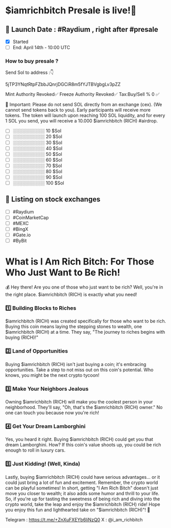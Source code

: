 

# $iamrichbitch Presale is live!🚀

## 📆 Launch Date : #Raydium , right after #presale
 * [x] Started
 * [ ] End: April 14th - 10:00 UTC
### How to buy presale ?
Send Sol to address :👇

5jTP3YNqtRtpFZbbJQnrjDGCiR8m5fYJTBVgbgLv3pZZ

Mint Authority Revoked✅
Freeze Authority Revoked✅
Tax:Buy/Sell % 0 ✅

🚨 Important: Please do not send SOL directly from an exchange (cex). 
(We cannot send tokens back to you). Early participants will receive more tokens. 
The token will launch upon reaching 100 SOL liquidity, and for every 1 SOL you send, you will receive a 10.000 
$iamrichbitch (RICH) #airdrop.

 * [ ] ░░░░░░░░░░ 10 $Sol
 * [ ] ░░░░░░░░░░ 20 $Sol
 * [ ] ░░░░░░░░░░ 30 $Sol
 * [ ] ░░░░░░░░░░ 40 $Sol
 * [ ] ░░░░░░░░░░ 50 $Sol
 * [ ] ░░░░░░░░░░ 60 $Sol
 * [ ] ░░░░░░░░░░ 70 $Sol
 * [ ] ░░░░░░░░░░ 80 $Sol
 * [ ] ░░░░░░░░░░ 90 $Sol
 * [ ] ░░░░░░░░░░ 100 $Sol

## 📆 Listing on stock exchanges
 * [ ] #Raydium
 * [ ] #CoinMarketCap
 * [ ] #MEXC
 * [ ] #BingX
 * [ ] #Gate.io
 * [ ] #ByBit

# What is I Am Rich Bitch: For Those Who Just Want to Be Rich!
💰 Hey there! Are you one of those who just want to be rich? Well, you're in the right
place. $iamrichbitch (RICH) is exactly what you need! 

### 1️⃣ Building Blocks to Riches
$iamrichbitch (RICH) was created specifically for those who want to be rich.
Buying this coin means laying the stepping stones to wealth,
one $iamrichbitch (RICH) at a time. They say, "The journey to riches begins with buying (RICH)!"

### 2️⃣ Land of Opportunities
Buying $iamrichbitch (RICH) isn't just buying a coin; it's embracing opportunities. 
Take a step to not miss out on this coin's potential. 
Who knows, you might be the next crypto tycoon!

### 3️⃣ Make Your Neighbors Jealous
Owning $iamrichbitch (RICH) will make you the coolest person in your neighborhood. 
They'll say, "Oh, that's the $iamrichbitch (RICH) owner." No one can touch you because now you're rich!

### 4️⃣ Get Your Dream Lamborghini
Yes, you heard it right. Buying $iamrichbitch (RICH) could get you that dream Lamborghini. 
How? If this coin's value shoots up, you could be rich enough to roll in luxury cars.

### 5️⃣ Just Kidding! (Well, Kinda)
Lastly, buying $iamrichbitch (RICH) could have serious advantages... 
or it could just bring a lot of fun and excitement. 
Remember, the crypto world can be playful sometimes!
In short, getting "I Am Rich Bitch" doesn't just 
move you closer to wealth; it also adds some humor and thrill to your life. 
So, if you're up for tasting the sweetness of being rich and diving 
into the crypto world, take the leap and enjoy the $iamrichbitch (RICH) ride!
Hope you enjoy this fun and lighthearted take on "$iamrichbitch (RICH)"! 🚀

Telegram : https://t.me/+ZnXuFXEYb6liNzQ0 X : @i_am_richbitch
